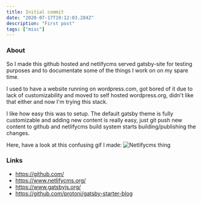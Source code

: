 ```yaml
---
title: Initial commit
date: "2020-07-17T19:12:03.284Z"
description: "First post"
tags: ["misc"]
---
```


### About
So I made this github hosted and netlifycms served gatsby-site for testing purposes and to documentate some of the
things I work on on my spare time.

I used to have a website running on wordpress.com, got bored of it due to lack of customizability and moved to self hosted 
wordpress.org, didn't like that either and now I'm trying this stack.

I like how easy this was to setup. The default gatsby theme is fully customizable 
and adding new content is really easy, just git push new content to github and netlifycms build system starts building/publishing
the changes.

Here, have a look at this confusing gif I made:
![Netlifycms thing](./netlifycms.gif)


### Links
- <https://github.com/>
- <https://www.netlifycms.org/>
- <https://www.gatsbyjs.org/>
- <https://github.com/protoni/gatsby-starter-blog>



